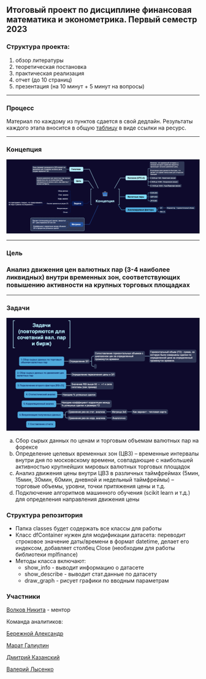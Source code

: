## Итоговый проект по дисциплине финансовая математика и эконометрика. Первый семестр 2023

### Структура проекта: 

1. обзор литературы
2. теоретическая постановка
3. практическая реализация
4. отчет (до 10 страниц)
5. презентация (на 10 минут + 5 минут на вопросы)
<hr>

### Процесс

Материал по каждому из пунктов сдается в свой дедлайн. Результаты каждого этапа вносится в общую <a href='https://docs.google.com/spreadsheets/d/1KS2T6YaCP3QGZjX_VuA5Hfac5_lqEhzLsBHwb-sendw/edit#gid=0'>таблицу</a> в виде ссылки на ресурс.
<hr>

### Концепция

![concept](arts/concept.png "concept")

<hr>

### Цель
### Анализ движения цен валютных пар (3-4 наиболее ликвидных) внутри временных зон, соответствующих повышению активности на крупных торговых площадках
<hr>

### Задачи

![concept](arts/tasks.png "concept")

<ol type="a">
  <li>Сбор сырых данных по ценам и торговым объемам валютных пар на форексе</li>
  <li>Определение целевых временных зон (ЦВЗ) – временные интервалы внутри дня по московскому времени, совпадающие с наибольшей активностью крупнейших мировых валютных торговых площадок</li>
  <li>Анализ движения цены внутри ЦВЗ в различных таймфреймах (5мин, 15мин, 30мин, 60мин, дневной и недельный таймфреймы) – торговые объемы, уровни, точки притяжения цены и т.д.</li>
  <li>Подключение алгоритмов машинного обучения (scikit learn и т.д.) для определения направления движения цены</li>
</ol>

### Структура репозитория

* Папка classes будет содержать все классы для работы
* Класс dfContainer нужен для модификации датасета: переводит строковое значение даты/времени в формат datetime, делает его индексом, добавляет столбец Close (необходим для работы библиотеки mplfinance)
* Методы класса включают:
  - show_info - выводит информацию о датасете
  - show_describe - выводит стат.данные по датасету
  - draw_graph - рисует графики по вводным параметрам

### Участники


<a href='https://t.me/nvolkovsky1'>Волков Никита</a> - ментор

Команда аналитиков:

<a href='https://t.me/Berezhnoy_Sasha'>Бережной Александр</a>

<a href='https://t.me/Gulliver_7774'>Марат Галиулин</a>

<a href='https://t.me/dimitrius2'>Дмитрий Казанский</a>

<a href='https://t.me/baldallerie'>Валерий Лысенко</a>
